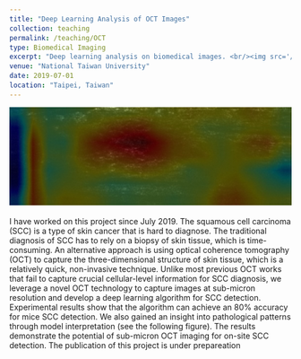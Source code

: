 ```yaml
---
title: "Deep Learning Analysis of OCT Images"
collection: teaching
permalink: /teaching/OCT
type: Biomedical Imaging
excerpt: "Deep learning analysis on biomedical images. <br/><img src='/images/OCT.jpg' width='600' >"
venue: "National Taiwan University"
date: 2019-07-01
location: "Taipei, Taiwan"
---
```

<img src='/images/OCT.jpg' width='600' > <br/><br/>
I have worked on this project since July 2019. The squamous cell carcinoma (SCC) is a type of skin cancer that is hard to diagnose. The traditional diagnosis of SCC has to rely on a biopsy of skin tissue, which is time-consuming. An alternative approach is using optical coherence tomography (OCT) to capture the three-dimensional structure of skin tissue, which is a relatively quick, non-invasive technique. Unlike most previous OCT works that fail to capture crucial cellular-level information for SCC diagnosis, we leverage a novel OCT technology to capture images at sub-micron resolution and develop a deep learning algorithm for SCC detection. Experimental results show that the algorithm can achieve an 80% accuracy for mice SCC detection. We also gained an insight into pathological patterns through model interpretation (see the following figure). The results demonstrate the potential of sub-micron OCT imaging for on-site SCC detection. The publication of this project is under prepareation


